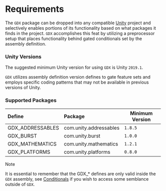 # Requirements
The `GDX` package can be dropped into any compatible [Unity](http://unity3d.com) project and selectively enables portions of its functionality based on what packages it finds in the project. `GDX` accomplishes this feat by utilizing a preprocessor setup that places functionality behind gated conditionals set by the assembly definition.

### Unity Versions
The suggested minimum Unity version for using `GDX` is Unity `2019.1`.

`GDX` utilizes assembly definition version defines to gate feature sets and employs specific coding patterns that may not be available in previous versions of Unity.

### Supported Packages
Define | Package | Minimum Version
:--- | :--- | ---
GDX_ADDRESSABLES | com.unity.addressables | `1.8.5`
GDX_BURST | com.unity.burst | `1.0.0`
GDX_MATHEMATICS | com.unity.mathematics | `1.2.1`
GDX_PLATFORMS | com.unity.platforms | `0.8.0`

> [!NOTE]
> It is essential to remember that the GDX_* defines are only valid inside the `GDX` assembly, see [Conditionals](xref:GDX.Developer.Conditionals) if you wish to access some semblance outside of `GDX`.